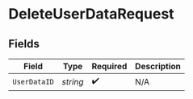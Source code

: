 # DeleteUserDataRequest


## Fields

| Field              | Type               | Required           | Description        |
| ------------------ | ------------------ | ------------------ | ------------------ |
| `UserDataID`       | *string*           | :heavy_check_mark: | N/A                |